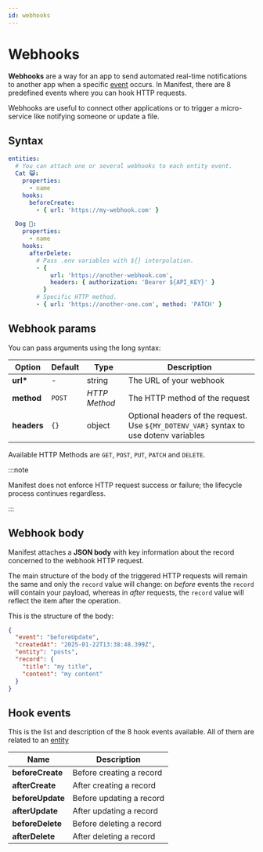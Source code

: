 ```yaml
---
id: webhooks
---
```


# Webhooks

**Webhooks** are a way for an app to send automated real-time notifications to another app when a specific [event](./webhooks.md#hook-events) occurs. In Manifest, there are 8 predefined events where you can hook HTTP requests.

Webhooks are useful to connect other applications or to trigger a micro-service like notifying someone or update a file.

## Syntax

```yaml title="manifest/backend.yml"
entities:
  # You can attach one or several webhooks to each entity event.
  Cat 😺:
    properties:
      - name
    hooks:
      beforeCreate:
        - { url: 'https://my-webhook.com' }

  Dog 🐶:
    properties:
      - name
    hooks:
      afterDelete:
        # Pass .env variables with ${} interpolation.
        - {
            url: 'https://another-webhook.com',
            headers: { authorization: 'Bearer ${API_KEY}' }
          }
        # Specific HTTP method.
        - { url: 'https://another-one.com', method: 'PATCH' }
```

## Webhook params

You can pass arguments using the long syntax:

| Option      | Default | Type          | Description                                                                            |
| ----------- | ------- | ------------- | -------------------------------------------------------------------------------------- |
| **url\***   | -       | string        | The URL of your webhook                                                                |
| **method**  | `POST`  | _HTTP Method_ | The HTTP method of the request                                                         |
| **headers** | `{}`    | object        | Optional headers of the request. Use `${MY_DOTENV_VAR}` syntax to use dotenv variables |

Available HTTP Methods are `GET`, `POST`, `PUT`, `PATCH` and `DELETE`.

:::note

Manifest does not enforce HTTP request success or failure; the lifecycle process continues regardless.

:::

## Webhook body

Manifest attaches a **JSON body** with key information about the record concerned to the webhook HTTP request.

The main structure of the body of the triggered HTTP requests will remain the same and only the `record` value will change: on _before_ events the `record` will contain your payload, whereas in _after_ requests, the `record` value will reflect the item after the operation.

This is the structure of the body:

```json title="HTTP request body (content-type is application/json)"
{
  "event": "beforeUpdate",
  "createdAt": "2025-01-22T13:38:48.399Z",
  "entity": "posts",
  "record": {
    "title": "my title",
    "content": "my content"
  }
}
```

## Hook events

This is the list and description of the 8 hook events available. All of them are related to an [entity](./entities.md)

| Name             | Description              |
| ---------------- | ------------------------ |
| **beforeCreate** | Before creating a record |
| **afterCreate**  | After creating a record  |
| **beforeUpdate** | Before updating a record |
| **afterUpdate**  | After updating a record  |
| **beforeDelete** | Before deleting a record |
| **afterDelete**  | After deleting a record  |

